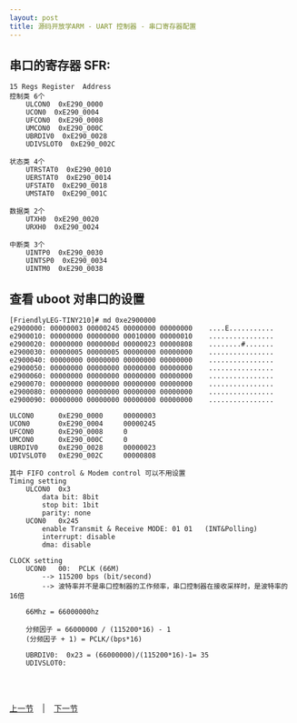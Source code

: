 ```yaml
---
layout: post
title: 源码开放学ARM - UART 控制器 - 串口寄存器配置
---
```


## 串口的寄存器 SFR:
	15 Regs	Register  Address
	控制类	6个
		ULCON0  0xE290_0000
		UCON0  0xE290_0004
		UFCON0  0xE290_0008
		UMCON0  0xE290_000C
		UBRDIV0  0xE290_0028
		UDIVSLOT0  0xE290_002C

	状态类	4个
		UTRSTAT0  0xE290_0010
		UERSTAT0  0xE290_0014
		UFSTAT0  0xE290_0018
		UMSTAT0  0xE290_001C

	数据类	2个
		UTXH0  0xE290_0020
		URXH0  0xE290_0024

	中断类	3个
		UINTP0  0xE290_0030
		UINTSP0  0xE290_0034
		UINTM0  0xE290_0038
		
## 查看 uboot 对串口的设置
	[FriendlyLEG-TINY210]# md 0xe2900000
	e2900000: 00000003 00000245 00000000 00000000    ....E...........
	e2900010: 00000000 00000000 00010000 00000010    ................
	e2900020: 00000000 0000000d 00000023 00000808    ........#.......
	e2900030: 00000005 00000005 00000000 00000000    ................
	e2900040: 00000000 00000000 00000000 00000000    ................
	e2900050: 00000000 00000000 00000000 00000000    ................
	e2900060: 00000000 00000000 00000000 00000000    ................
	e2900070: 00000000 00000000 00000000 00000000    ................
	e2900080: 00000000 00000000 00000000 00000000    ................
	e2900090: 00000000 00000000 00000000 00000000    ................

	ULCON0  	0xE290_0000 	00000003
	UCON0  		0xE290_0004 	00000245
	UFCON0  	0xE290_0008 	0
	UMCON0  	0xE290_000C 	0
	UBRDIV0  	0xE290_0028 	00000023
	UDIVSLOT0  	0xE290_002C 	00000808

	其中 FIFO control & Modem control 可以不用设置
	Timing setting
		ULCON0	0x3
			data bit: 8bit
			stop bit: 1bit
			parity: none
		UCON0	0x245
			enable Transmit & Receive MODE: 01 01	(INT&Polling)
			interrupt: disable
			dma: disable

	CLOCK setting
		UCON0	00:  PCLK (66M)
			--> 115200 bps (bit/second)
			--> 波特率并不是串口控制器的工作频率，串口控制器在接收采样时，是波特率的16倍

		66Mhz = 66000000hz

		分频因子 = 66000000 / (115200*16) - 1
		(分频因子 + 1) = PCLK/(bps*16)

		UBRDIV0:  0x23 = (66000000)/(115200*16)-1= 35
		UDIVSLOT0:
	

<br> <br> 
<div> <a href="chp5-4.html">上一节</a> &nbsp;&nbsp; | &nbsp;&nbsp; <a href="chp5-6.html">下一节</a> </div> <br> <br>